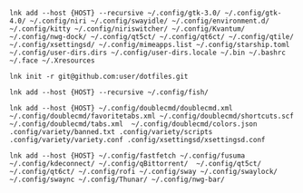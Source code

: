 ```lnk add --host {HOST} --recursive ~/.config/gtk-3.0/ ~/.config/gtk-4.0/ ~/.config/niri ~/.config/swayidle/ ~/.config/environment.d/ ~/.config/kitty ~/.config/niriswitcher/ ~/.config/Kvantum/ ~/.config/nwg-dock/ ~/.config/qt5ct/ ~/.config/qt6ct/ ~/.config/qtile/  ~/.config/xsettingsd/ ~/.config/mimeapps.list ~/.config/starship.toml ~/.config/user-dirs.dirs ~/.config/user-dirs.locale ~/.bin ~/.bashrc  ~/.face ~/.Xresources```

`lnk init -r git@github.com:user/dotfiles.git` 

`lnk add --host {HOST} --recursive ~/.config/fish/` 

`lnk add --host {HOST} ~/.config/doublecmd/doublecmd.xml ~/.config/doublecmd/favoritetabs.xml ~/.config/doublecmd/shortcuts.scf ~/.config/doublecmd/tabs.xml  ~/.config/doublecmd/colors.json .config/variety/banned.txt .config/variety/scripts .config/variety/variety.conf .config/xsettingsd/xsettingsd.conf`

`lnk add --host {HOST} ~/.config/fastfetch ~/.config/fusuma ~/.config/kdeconnect/ ~/.config/qBittorrent/  ~/.config/qt5ct/ ~/.config/qt6ct/ ~/.config/rofi ~/.config/sway ~/.config/swaylock/ ~/.config/swaync ~/.config/Thunar/ ~/.config/nwg-bar/` 

